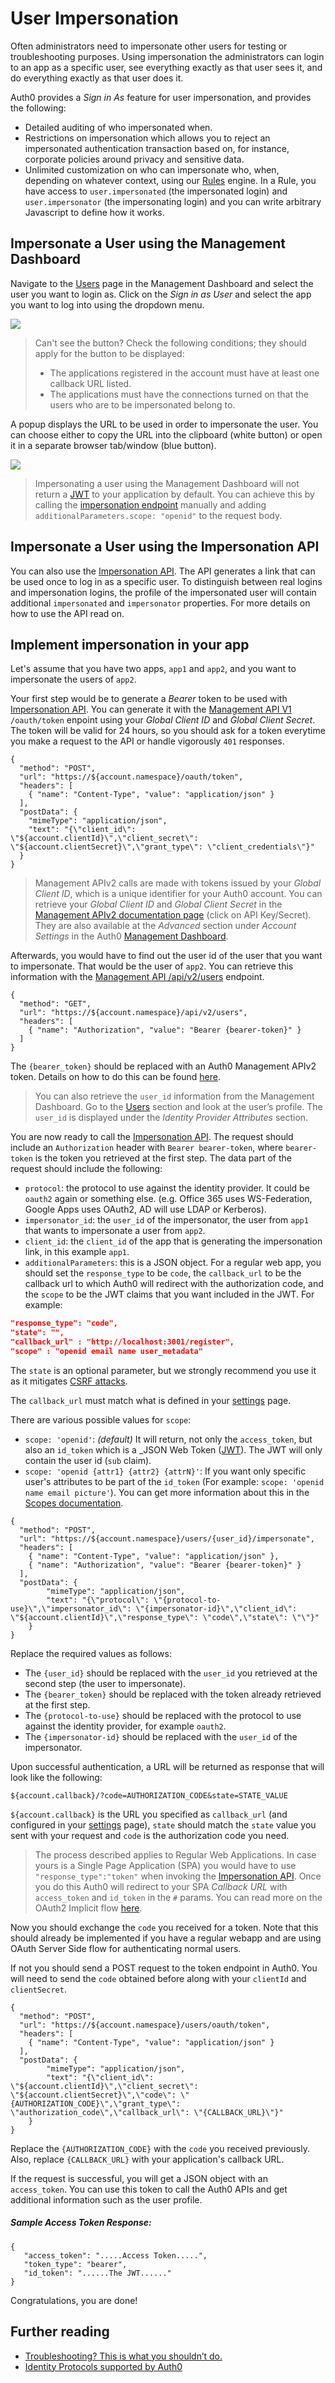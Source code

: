 # User Impersonation

Often administrators need to impersonate other users for testing or troubleshooting purposes. Using impersonation the administrators can login to an app as a specific user, see everything exactly as that user sees it, and do everything exactly as that user does it.

Auth0 provides a _Sign in As_ feature for user impersonation, and provides the following:
- Detailed auditing of who impersonated when.
- Restrictions on impersonation which allows you to reject an impersonated authentication transaction based on, for instance, corporate policies around privacy and sensitive data.
- Unlimited customization on who can impersonate who, when, depending on whatever context, using our [Rules](/rules) engine. In a Rule, you have access to `user.impersonated` (the impersonated login) and `user.impersonator` (the impersonating login) and you can write arbitrary Javascript to define how it works.

## Impersonate a User using the Management Dashboard

Navigate to the [Users](${uiURL}/#/users) page in the Management Dashboard and select the user you want to login as. Click on the _Sign in as User_ and select the app you want to log into using the dropdown menu.

![](/media/articles/user-profile/signin-as-user-01.png)

> Can't see the button? Check the following conditions; they should apply for the button to be displayed:
> - The applications registered in the account must have at least one callback URL listed.
> - The applications must have the connections turned on that the users who are to be impersonated belong to.

A popup displays the URL to be used in order to impersonate the user. You can choose either to copy the URL into the clipboard (white button) or open it in a separate browser tab/window (blue button).

![](/media/articles/user-profile/signin-as-user-02.png)

> Impersonating a user using the Management Dashboard will not return a [JWT](/jwt) to your application by default. You can achieve this by calling the [impersonation endpoint](/api/authentication#!#post--users--user_id--impersonate) manually and adding `additionalParameters.scope: "openid"` to the request body.

## Impersonate a User using the Impersonation API

You can also use the [Impersonation API](/api/authentication#!#post--users--user_id--impersonate). The API generates a link that can be used once to log in as a specific user. To distinguish between real logins and impersonation logins, the profile of the impersonated user will contain additional `impersonated` and `impersonator` properties. For more details on how to use the API read on.

## Implement impersonation in your app

Let's assume that you have two apps, `app1` and `app2`, and you want to impersonate the users of `app2`.

Your first step would be to generate a _Bearer_ token to be used with [Impersonation API](/api/authentication#!#post--users--user_id--impersonate). You can generate it with the [Management API V1](/api/management/v1) `/oauth/token` enpoint using your _Global Client ID_ and _Global Client Secret_. The token will be valid for 24 hours, so you should ask for a token everytime you make a request to the API or handle vigorously `401` responses.

```har
{
  "method": "POST",
  "url": "https://${account.namespace}/oauth/token",
  "headers": [
    { "name": "Content-Type", "value": "application/json" }
  ],
  "postData": {
    "mimeType": "application/json",
    "text": "{\"client_id\": \"${account.clientId}\",\"client_secret\": \"${account.clientSecret}\",\"grant_type\": \"client_credentials\"}"
  }
}
```

> Management APIv2 calls are made with tokens issued by your _Global Client ID_, which is a unique identifier for your Auth0 account. You can retrieve your _Global Client ID_ and _Global Client Secret_ in the [Management APIv2 documentation page](/api/management/v2) (click on API Key/Secret). They are also available at the _Advanced_ section under _Account Settings_ in the Auth0 [Management Dashboard](${uiURL}/#/account/advanced).

Afterwards, you would have to find out the user id of the user that you want to impersonate. That would be the user of `app2`. You can retrieve this information with the [Management API /api/v2/users](/api/management/v2#!/Users/get_users) endpoint.

```har
{
  "method": "GET",
  "url": "https://${account.namespace}/api/v2/users",
  "headers": [
    { "name": "Authorization", "value": "Bearer {bearer-token}" }
  ]
}
```

The `{bearer_token}` should be replaced with an Auth0 Management APIv2 token. Details on how to do this can be found [here](/api/management/v2/tokens).

> You can also retrieve the `user_id` information from the Management Dashboard. Go to the [Users](${uiURL}/#/users) section and look at the user’s profile. The `user_id` is displayed under the _Identity Provider Attributes_ section.

You are now ready to call the [Impersonation API](/api/authentication#!#post--users--user_id--impersonate). The request should include an `Authorization` header with `Bearer bearer-token`, where `bearer-token` is the token you retrieved at the first step. The data part of the request should include the following:
- `protocol`: the protocol to use against the identity provider. It could be `oauth2` again or something else. (e.g. Office 365 uses WS-Federation, Google Apps uses OAuth2, AD will use LDAP or Kerberos).
- `impersonator_id`: the `user_id` of the impersonator, the user from `app1` that wants to impersonate a user from `app2`.
- `client_id`: the `client_id` of the app that is generating the impersonation link, in this example `app1`.
- `additionalParameters`: this is a JSON object. For a regular web app, you should set the `response_type` to be `code`, the `callback_url` to be the callback url to which Auth0 will redirect with the authorization code, and the `scope` to be the JWT claims that you want included in the JWT. For example:
```json
"response_type": "code",
"state": "",
"callback_url" : "http://localhost:3001/register",
"scope" : "openid email name user_metadata"
```

The `state` is an optional parameter, but we strongly recommend you use it as it mitigates [CSRF attacks](http://en.wikipedia.org/wiki/Cross-site_request_forgery).

The `callback_url` must match what is defined in your [settings](${uiURL}/#/settings) page.

There are various possible values for `scope`:
- `scope: 'openid'`: _(default)_ It will return, not only the `access_token`, but also an `id_token` which is a _JSON Web Token ([JWT](/jwt)). The JWT will only contain the user id (`sub` claim).
- `scope: 'openid {attr1} {attr2} {attrN}'`: If you want only specific user's attributes to be part of the `id_token` (For example: `scope: 'openid name email picture'`).
You can get more information about this in the [Scopes documentation](/scopes).

```har
{
  "method": "POST",
  "url": "https://${account.namespace}/users/{user_id}/impersonate",
  "headers": [
    { "name": "Content-Type", "value": "application/json" },
    { "name": "Authorization", "value": "Bearer {bearer-token}" }
  ],
  "postData": {
		"mimeType": "application/json",
		"text": "{\"protocol\": \"{protocol-to-use}\",\"impersonator_id\": \"{impersonator-id}\",\"client_id\": \"${account.clientId}\",\"response_type\": \"code\",\"state\": \"\"}"
	}
}
```

Replace the required values as follows:
- The `{user_id}` should be replaced with the `user_id` you retrieved at the second step (the user to impersonate).
- The `{bearer_token}` should be replaced with the token already retrieved at the first step.
- The `{protocol-to-use}` should be replaced with the protocol to use against the identity provider, for example `oauth2`.
- The `{impersonator-id}` should be replaced with the `user_id` of the impersonator.

Upon successful authentication, a URL will be returned as response that will look like the following:

    ${account.callback}/?code=AUTHORIZATION_CODE&state=STATE_VALUE

`${account.callback}` is the URL you specified as `callback_url` (and configured in your [settings](${uiURL}/#/settings) page), `state` should match the `state` value you sent with your request and `code` is the authorization code you need.

> The process described applies to Regular Web Applications. In case yours is a Single Page Application (SPA) you would have to use `"response_type":"token"` when invoking the [Impersonation API](/api/authentication#!#post--users--user_id--impersonate). Once you do this Auth0 will redirect to your SPA _Callback URL_ with `access_token` and `id_token` in the `#` params. You can read more on the OAuth2 Implicit flow [here](/protocols#oauth2-implicit-flow).

Now you should exchange the `code` you received for a token. Note that this should already be implemented if you have a regular webapp and are using OAuth Server Side flow for authenticating normal users.

If not you should send a POST request to the token endpoint in Auth0. You will need to send the `code` obtained before along with your `clientId` and `clientSecret`.

```har
{
  "method": "POST",
  "url": "https://${account.namespace}/users/oauth/token",
  "headers": [
    { "name": "Content-Type", "value": "application/json" }
  ],
  "postData": {
		"mimeType": "application/json",
		"text": "{\"client_id\": \"${account.clientId}\",\"client_secret\": \"${account.clientSecret}\",\"code\": \"{AUTHORIZATION_CODE}\",\"grant_type\": \"authorization_code\",\"callback_url\": \"{CALLBACK_URL}\"}"
	}
}
```

Replace the `{AUTHORIZATION_CODE}` with the `code` you received previously. Also, replace `{CALLBACK_URL}` with your application's callback URL.

If the request is successful, you will get a JSON object with an `access_token`. You can use this token to call the Auth0 APIs and get additional information such as the user profile.


##### Sample Access Token Response:

	{
       "access_token": ".....Access Token.....",
       "token_type": "bearer",
       "id_token": "......The JWT......"
	}

Congratulations, you are done!

## Further reading
- [Troubleshooting? This is what you shouldn’t do.](https://auth0.com/blog/2015/12/14/how-not-to-troubleshoot-bugs-by-impersonating-users/)
- [Identity Protocols supported by Auth0](/protocols)
